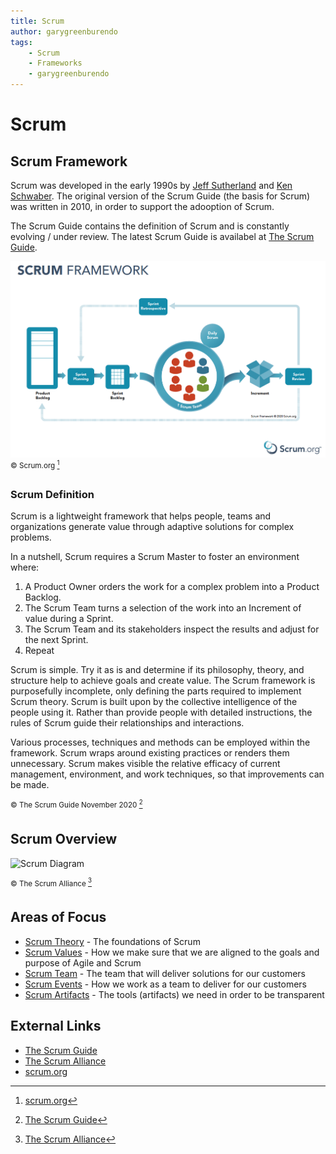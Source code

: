 ```yaml
---
title: Scrum
author: garygreenburendo
tags:
    - Scrum
    - Frameworks
    - garygreenburendo
---
```


# Scrum

## Scrum Framework
Scrum was developed in the early 1990s by [Jeff Sutherland](https://scrumguides.org/jeff.html) and [Ken Schwaber](https://scrumguides.org/ken.html).  The original version of the Scrum Guide (the basis for Scrum) was written in 2010, in order to support the adooption of Scrum.

The Scrum Guide contains the definition of Scrum and is constantly evolving / under review.  The latest Scrum Guide is availabel at [The Scrum Guide](https://scrumguides.org/).

![Scrum Diagram](../../static/img/Scrum.png)
<sup>&copy; Scrum.org [^1]</sup>

### Scrum Definition

Scrum is a lightweight framework that helps people, teams and organizations generate value through adaptive solutions for complex problems.

In a nutshell, Scrum requires a Scrum Master to foster an environment where:

1. A Product Owner orders the work for a complex problem into a Product Backlog.
1. The Scrum Team turns a selection of the work into an Increment of value during a Sprint.
1. The Scrum Team and its stakeholders inspect the results and adjust for the next Sprint.
1. Repeat

Scrum is simple. Try it as is and determine if its philosophy, theory, and structure help to achieve goals and create value. The Scrum framework is purposefully incomplete, only defining the parts required to implement Scrum theory. Scrum is built upon by the collective intelligence of the people using it. Rather than provide people with detailed instructions, the rules of Scrum guide their relationships and interactions.

Various processes, techniques and methods can be employed within the framework. Scrum wraps around existing practices or renders them unnecessary. Scrum makes visible the relative efficacy of current management, environment, and work techniques, so that improvements can be made.

<sup>&copy; The Scrum Guide November 2020 [^2]</sup>

## Scrum Overview

![Scrum Diagram](https://www.scrumalliance.org/Media/2021/8/11/VER5-scrum-framework_2020-02lHo3kG0WFuHfo77D0Q.png)

<sup>&copy; The Scrum Alliance [^3]</sup>

## Areas of Focus

* [Scrum Theory](/docs/Areas%20of%20Focus/Scrum/Scrum%20Theory) - The foundations of Scrum
* [Scrum Values](/docs/Areas%20of%20Focus/Scrum/Scrum%20Values) - How we make sure that we are aligned to the goals and purpose of Agile and Scrum
* [Scrum Team](/docs/Areas%20of%20Focus/Scrum/Scrum%20Team) - The team that will deliver solutions for our customers
* [Scrum Events](/docs/Areas%20of%20Focus/Scrum/Scrum%20Events) - How we work as a team to deliver for our customers
* [Scrum Artifacts](/docs/Areas%20of%20Focus/Scrum/Scrum%20Artifacts) - The tools (artifacts) we need in order to be transparent

## External Links

* [The Scrum Guide](https://scrumguides.org/)
* [The Scrum Alliance](https://www.scrumalliance.org/)
* [scrum.org](https://www.scrum.org/)

[^1]: [scrum.org](https://www.scrum.org/)
[^2]: [The Scrum Guide](https://scrumguides.org/)
[^3]: [The Scrum Alliance](https://www.scrumalliance.org/)
